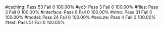 #caching:
	Pass 53 Fail 0 100.00%
#ex3:
	Pass 3 Fail 0 100.00%
#files:
	Pass 3 Fail 0 100.00%
#interface:
	Pass 6 Fail 0 100.00%
#intro:
	Pass 31 Fail 0 100.00%
#model:
	Pass 24 Fail 0 100.00%
#secure:
	Pass 4 Fail 0 100.00%
#test:
	Pass 51 Fail 0 100.00%
